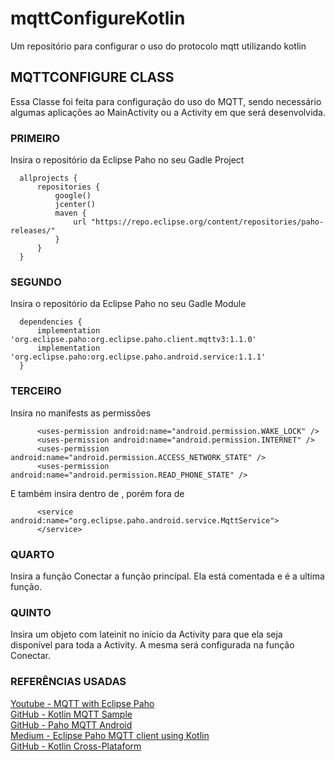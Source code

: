 # mqttConfigureKotlin

Um repositório para configurar o uso do protocolo mqtt utilizando kotlin

## MQTTCONFIGURE CLASS

Essa Classe foi feita para configuração do uso do MQTT, sendo necessário algumas aplicações ao MainActivity ou a Activity em que será desenvolvida.

### PRIMEIRO

Insira o repositório da Eclipse Paho no seu Gadle Project
~~~
  allprojects {
      repositories {
          google()
          jcenter()
          maven {
              url "https://repo.eclipse.org/content/repositories/paho-releases/"
          }
      }
  }
~~~
### SEGUNDO

Insira o repositório da Eclipse Paho no seu Gadle Module
~~~
  dependencies {
      implementation 'org.eclipse.paho:org.eclipse.paho.client.mqttv3:1.1.0'
      implementation 'org.eclipse.paho:org.eclipse.paho.android.service:1.1.1'
  }
~~~
### TERCEIRO

Insira no manifests as permissões
~~~
      <uses-permission android:name="android.permission.WAKE_LOCK" />
      <uses-permission android:name="android.permission.INTERNET" />
      <uses-permission android:name="android.permission.ACCESS_NETWORK_STATE" />
      <uses-permission android:name="android.permission.READ_PHONE_STATE" />
~~~
E também insira dentro de <Application/>, porém fora de <Activity/>
~~~
      <service android:name="org.eclipse.paho.android.service.MqttService">
      </service>
~~~
### QUARTO

Insira a função Conectar a função princípal. Ela está comentada e é a ultima função.

### QUINTO

Insira um objeto com lateinit no início da Activity para que ela seja disponível para toda a Activity. A mesma será configurada na função Conectar.



### REFERÊNCIAS USADAS

[Youtube - MQTT with Eclipse Paho](https://www.youtube.com/watch?v=NpURY3zE8o8)  
[GitHub - Kotlin MQTT Sample](https://github.com/anoop4real/KotlinMQTTSample)  
[GitHub - Paho MQTT Android](https://github.com/eclipse/paho.mqtt.android)  
[Medium - Eclipse Paho MQTT client using Kotlin](https://medium.com/@chaitanya.bhojwani1012/eclipse-paho-mqtt-android-client-using-kotlin-56129ff5fbe7)  
[GitHub - Kotlin Cross-Plataform](https://github.com/thebehera/mqtt)  

